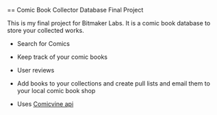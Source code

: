 == Comic Book Collector Database Final Project

This is my final project for Bitmaker Labs. It is a comic book database to store your collected works.

* Search for Comics

* Keep track of your comic books

* User reviews

* Add books to your collections and create pull lists and email them to your local comic book shop

* Uses [Comicvine api](http://www.comicvine.com/api/)